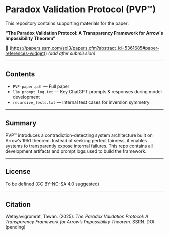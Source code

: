# Paradox Validation Protocol (PVP™)

This repository contains supporting materials for the paper:

**“The Paradox Validation Protocol: A Transparency Framework for Arrow's Impossibility Theorem”**

📄 (https://papers.ssrn.com/sol3/papers.cfm?abstract_id=5361685#paper-references-widget)) *(add after submission)*

---

## Contents

- `PVP-paper.pdf` — Full paper
- `llm_prompt_log.txt` — Key ChatGPT prompts & responses during model development
- `recursive_tests.txt` — Internal test cases for inversion symmetry

---

## Summary

PVP™ introduces a contradiction-detecting system architecture built on Arrow’s 1951 theorem. Instead of seeking perfect fairness, it enables systems to transparently expose internal failures. This repo contains all development artifacts and prompt logs used to build the framework.

---

## License

To be defined (CC BY-NC-SA 4.0 suggested)

---

## Citation

Wetayavigromrat, Tawan. (2025). *The Paradox Validation Protocol: A Transparency Framework for Arrow’s Impossibility Theorem*. SSRN. DOI: (pending)
